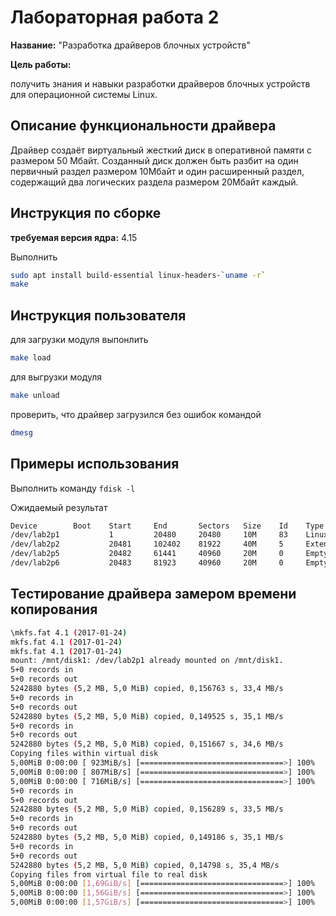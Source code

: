 # Лабораторная работа 2

**Название:** "Разработка драйверов блочных устройств"

**Цель работы:** 

получить знания и навыки разработки драйверов блочных устройств для операционной системы Linux. 

## Описание функциональности драйвера

Драйвер создаёт виртуальный жесткий диск в оперативной  памяти с размером 50 Мбайт. 
Созданный диск должен быть разбит на один первичный раздел размером 10Мбайт и один  расширенный раздел, содержащий два логических раздела  размером 20Мбайт каждый.

## Инструкция по сборке
**требуемая версия ядра:** 4.15

Выполнить
```bash
sudo apt install build-essential linux-headers-`uname -r`
make
```

## Инструкция пользователя

для загрузки модуля выпонлить 
```bash
make load
```

для выгрузки модуля 
```bash
make unload
```
проверить, что драйвер загрузился без ошибок командой 
```bash
dmesg
```
## Примеры использования
Выполнить команду `fdisk -l`

Ожидаемый результат
```bash
Device        Boot    Start     End       Sectors   Size    Id    Type
/dev/lab2p1           1         20480     20480     10M     83    Linux
/dev/lab2p2           20481     102402    81922     40M     5     Extended
/dev/lab2p5           20482     61441     40960     20M     0     Empty
/dev/lab2p6           20483     81923     40960     20M     0     Empty
```


## Тестирование драйвера замером времени копирования

```bash
\mkfs.fat 4.1 (2017-01-24)
mkfs.fat 4.1 (2017-01-24)
mkfs.fat 4.1 (2017-01-24)
mount: /mnt/disk1: /dev/lab2p1 already mounted on /mnt/disk1.
5+0 records in
5+0 records out
5242880 bytes (5,2 MB, 5,0 MiB) copied, 0,156763 s, 33,4 MB/s
5+0 records in
5+0 records out
5242880 bytes (5,2 MB, 5,0 MiB) copied, 0,149525 s, 35,1 MB/s
5+0 records in
5+0 records out
5242880 bytes (5,2 MB, 5,0 MiB) copied, 0,151667 s, 34,6 MB/s
Copying files within virtual disk
5,00MiB 0:00:00 [ 923MiB/s] [================================>] 100%            
5,00MiB 0:00:00 [ 807MiB/s] [================================>] 100%            
5,00MiB 0:00:00 [ 716MiB/s] [================================>] 100%            
5+0 records in
5+0 records out
5242880 bytes (5,2 MB, 5,0 MiB) copied, 0,156289 s, 33,5 MB/s
5+0 records in
5+0 records out
5242880 bytes (5,2 MB, 5,0 MiB) copied, 0,149186 s, 35,1 MB/s
5+0 records in
5+0 records out
5242880 bytes (5,2 MB, 5,0 MiB) copied, 0,14798 s, 35,4 MB/s
Copying files from virtual file to real disk
5,00MiB 0:00:00 [1,69GiB/s] [================================>] 100%            
5,00MiB 0:00:00 [1,56GiB/s] [================================>] 100%            
5,00MiB 0:00:00 [1,57GiB/s] [================================>] 100%  
```
